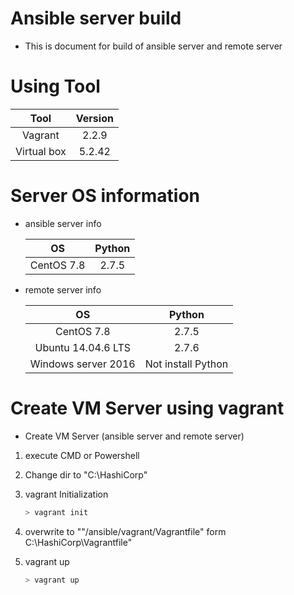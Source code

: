 # Ansible server build

- This is document for build of ansible server and remote server

# Using Tool

|    Tool     | Version |
| :---------: | :-----: |
|   Vagrant   |  2.2.9  |
| Virtual box | 5.2.42  |

# Server OS information

- ansible server info

  |     OS     | Python |
  | :--------: | :----: |
  | CentOS 7.8 | 2.7.5  |

- remote server info

  |         OS          |       Python       |
  | :-----------------: | :----------------: |
  |     CentOS 7.8      |       2.7.5        |
  | Ubuntu 14.04.6 LTS  |       2.7.6        |
  | Windows server 2016 | Not install Python |



# Create VM Server using vagrant

- Create VM Server (ansible server and remote server)

1. execute CMD or Powershell

2. Change dir to "C:\HashiCorp"

3. vagrant Initialization

    ```sh 
    > vagrant init
    ```

4. overwrite to ""/ansible/vagrant/Vagrantfile" form C:\HashiCorp\Vagrantfile"
5. vagrant up

    ```sh
    > vagrant up
    ```

